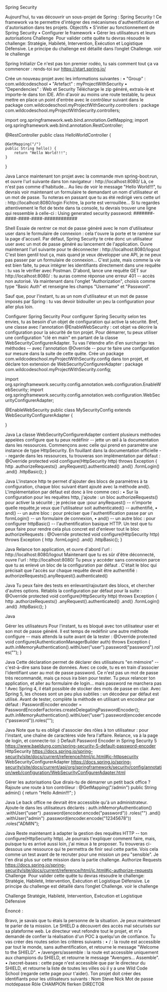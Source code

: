 Spring Security

Aujourd'hui, tu vas découvrir un sous-projet de Spring : Spring Security ! Ce framework va te permettre d'intégrer des mécanismes d'authentification et d'autorisation dans tes projets.
Objectifs
•
S'initier au fonctionnement de Spring Security
•
Configurer le framework
•
Gérer les utilisateurs et leurs autorisations
Challenge ️️
Pour valider cette quête tu devras résoudre le challenge: Stratégie, Habileté, Intervention, Exécution et Logistique Défensive. Le principe du challenge est détaillé dans l’onglet Challenge.
voir le challenge
 
Spring Initializr
Ce n'est pas ton premier rodéo, tu sais comment tout ça va commencer : rends-toi sur https://start.spring.io/


Crée un nouveau projet avec les informations suivantes :
•
"Group" : com.wildcodeschool
•
"Artefact" : myProjectWithSecurity
•
"Dependencies" : Web et Security
Télécharge le zip généré, extrais-le et importe-le dans ton IDE.
Afin d'avoir au moins une route testable, tu peux mettre en place un point d'entrée avec le contrôleur suivant dans le package com.wildcodeschool.myProjectWithSecurity.controllers :
package com.wildcodeschool.myProjectWithSecurity.controllers;


import org.springframework.web.bind.annotation.GetMapping;
import org.springframework.web.bind.annotation.RestController;


@RestController
public class HelloWorldController {


    @GetMapping("/")
    public String hello() {
        return "Hello World!!!";
    }
}


Java
Lance maintenant ton projet avec la commande mvn spring-boot:run, et ouvre l'url suivante dans ton navigateur :
http://localhost:8080/
Là, ce n'est pas comme d'habitude... Au lieu de voir le message "Hello World!!!", tu devrais voir maintenant un formulaire te demandant un nom d'utilisateur et un mot de passe. Tu noteras en passant que tu as été redirigé vers cette url :
http://localhost:8080/login
Fichtre, la porte est verrouillée... Si tu regardes attentivement le flot de texte dans ta console, tu devrais trouver une ligne qui ressemble à celle-ci :
Using generated security password: #######-####-####-####-############


Shell
Essaie de rentrer ce mot de passe généré avec le nom d'utilisateur user dans le formulaire de connexion : cela t'ouvre la porte et te ramène sur la page d'accueil. Par défaut, Spring Security te crée donc un utilisateur user avec un mot de passe généré au lancement de l'application.
Ouvre maintenant l'url suivante pour te déconnecter :
http://localhost:8080/logout
C'est bien gentil tout ça, mais quand je veux développer une API, je ne peux pas passer par un formulaire de connexion...
C'est juste, mais comme la vie est bien faite, tu peux intégrer les identifiants directement dans une requête : tu vas le vérifier avec Postman. D'abord, lance une requête GET sur http://localhost:8080/ : tu auras comme réponse une erreur 401 -- accès non autorisé.
Va maintenant dans l'onglet "Authorization", choisis comme type "Basic Auth" et renseigne les champs "Username" et "Password".


Sauf que, pour l'instant, tu as un nom d'utilisateur et un mot de passe imposés par Spring : tu vas devoir bidouiller un peu la configuration pour aller plus loin.
 
Configurer Spring Security
Pour configurer Spring Security selon tes envies, tu as besoin d'un objet de configuration qui active la sécurité. Bref, une classe avec l'annotation  @EnableWebSecurity : cet objet va décrire la configuration pour la sécurité de ton projet.
Pour démarrer, tu peux utiliser une configuration "clé en main" en partant de la classe WebSecurityConfigurerAdapter. Tu vas l'étendre afin d'en surcharger les méthodes -- avec l'annotation @Override -- pour te faire une configuration sur mesure dans la suite de cette quête. Crée un package com.wildcodeschool.myProjectWithSecurity.config dans ton projet, et déclare ton extension de WebSecurityConfigurerAdapter :
package com.wildcodeschool.myProjectWithSecurity.config;


import org.springframework.security.config.annotation.web.configuration.EnableWebSecurity;
import org.springframework.security.config.annotation.web.configuration.WebSecurityConfigurerAdapter;


@EnableWebSecurity
public class MySecurityConfig extends WebSecurityConfigurerAdapter {


}


Java
La classe WebSecurityConfigurerAdapter contient plusieurs méthodes appelées configure que tu peux redéfinir -- jette un œil à la documentation dans les ressources. Commençons avec celle qui prend en paramètre une instance de type HttpSecurity. En fouillant dans la documentation officielle -- regarde dans les ressources, tu trouveras son implémentation par défaut :
@Override
protected void configure(HttpSecurity http) throws Exception {
    http
        .authorizeRequests()
            .anyRequest().authenticated()
            .and()
        .formLogin()
            .and()
        .httpBasic();
}


Java
L'instance http te permet d'ajouter des blocs de paramètres à ta configuration, chaque bloc suivant étant ajouté avec la méthode and(). L'implémentation par défaut est donc à lire comme ceci :
•
Sur la configuration pour les requêtes http, j'ajoute :
un bloc authorizeRequests() pour activer la sécurité ; je précise que :pour anyRequest() -- n'importe quelle requête,je veux que l'utilisateur soit authenticated() -- authentifié,
•
and() -- un autre bloc :
pour préciser que l'authentification passe par un formLogin() -- un formulaire de connexion,
•
and() -- un autre bloc :
pour configurer httpBasic() -- l'authentification basique HTTP.
Un test que tu peux faire pour rendre cela plus concret est d'enlever tout le bloc authorizeRequests :
@Override
protected void configure(HttpSecurity http) throws Exception {
    http
        .formLogin()
            .and()
        .httpBasic();
}


Java
Relance ton application, et ouvre d'abord l'url :
http://localhost:8080/logout
Maintenant que tu es sûr d'être déconnecté, ouvre l'url :
http://localhost:8080/
Tu peux y accéder sans connexion parce que tu as enlevé un bloc de la configuration par défaut . C'était le bloc qui précisait que l'accès sur chaque requête devait être authentifié :
authorizeRequests().anyRequest().authenticated()


Java
Tu peux faire des tests en enlevant/rajoutant des blocs, et chercher d'autres options. Rétablis la configuration par défaut pour la suite :
@Override
protected void configure(HttpSecurity http) throws Exception {
    http
        .authorizeRequests()
            .anyRequest().authenticated()
            .and()
        .formLogin()
            .and()
        .httpBasic();
}


Java
 
Gérer les utilisateurs
Pour l'instant, tu es bloqué avec ton utilisateur user et son mot de passe généré. Il est temps de redéfinir une autre méthode configure -- mais attends la suite avant de la tester :
@Override
protected void configure(AuthenticationManagerBuilder auth) throws Exception {
    auth.inMemoryAuthentication().withUser("user").password("password").roles("");
}


Java
Cette déclaration permet de déclarer des utilisateurs "en mémoire" -- c'est-à-dire sans base de données. Avec ce code, tu es en train d'associer l'identifiant user au mot de passe password. Ce n'est pas un mot de passe très recommandé, mais ça nous ira bien pour tester. Tu peux relancer ton application, et aller au formulaire de login... mais password ne marchera pas !
Avec Spring 4, il était possible de stocker des mots de passe en clair. Avec Spring 5, les choses sont un peu plus subtiles : un décodeur par défaut est utilisé. Avant de tester, complète la méthode en utilisant un encodeur par défaut :
PasswordEncoder encoder = PasswordEncoderFactories.createDelegatingPasswordEncoder();
auth.inMemoryAuthentication().withUser("user").password(encoder.encode("password")).roles("");


Java
Note que tu es obligé d'associer des rôles à ton utilisateur : pour l'instant, une chaîne de caractères vide fera l'affaire.
Relance, va à la page de login, et connecte-toi :)
Default Password Encoder in Spring Security 5
https://www.baeldung.com/spring-security-5-default-password-encoder
HttpSecurity
https://docs.spring.io/spring-security/site/docs/current/reference/html/jc.html#jc-httpsecurity
WebSecurityConfigurerAdapter
https://docs.spring.io/spring-security/site/docs/current/api/org/springframework/security/config/annotation/web/configuration/WebSecurityConfigurerAdapter.html
 
Gérer les autorisations
Que dirais-tu de démarrer un petit back office ? Rajoute une route à ton contrôleur :
@GetMapping("/admin")
public String admin() {
    return "Hello Admin!!!";
}


Java
Le back office ne devrait être accessible qu'à un administrateur. Ajoute-le dans les utilisateurs déclarés :
auth.inMemoryAuthentication()
    .withUser("user")
        .password(encoder.encode("password"))
        .roles("")
        .and()
    .withUser("admin")
        .password(encoder.encode("12345678"))
        .roles("ADMIN");


Java
Reste maintenant à adapter la gestion des requêtes HTTP -- ton configure(HttpSecurity http). Je pourrais t'expliquer comment faire, mais, puisque tu es arrivé aussi loin, j'ai mieux à te proposer. Tu trouveras ci-dessous une ressource qui te permettra de finir seul cette partie. Vois cela comme un test avant de te recruter pour une mission un peu "sensible". Je t'en dirai plus sur cette mission dans la partie challenge.
Authorize Requests
https://docs.spring.io/spring-security/site/docs/current/reference/html/jc.html#jc-authorize-requests
Challenge ️️
Pour valider cette quête tu devras résoudre le challenge: Stratégie, Habileté, Intervention, Exécution et Logistique Défensive. Le principe du challenge est détaillé dans l’onglet Challenge.
voir le challenge


Challenge 
Stratégie, Habileté, Intervention, Exécution et Logistique Défensive
 
Énoncé :



Bravo, je savais que tu étais la personne de la situation. Je peux maintenant te parler de ta mission. Le SHIELD a découvert des accès mal sécurisés sur sa plateforme web. Le directeur veut refondre tout le projet, et m'a demandé de confier la réalisation d'un POC à quelqu'un de confiance. Tu vas créer des routes selon les critères suivants :
•
/ : la route est accessible par tout le monde, sans authentification, et retourne le message "Welcome to the SHIELD".
•
/avengers/assemble : la route est accessible uniquement aux champions du SHIELD, et retourne le message "Avengers... Assemble".
•
/secret-bases : cette page n'est accessible que par le directeur du SHIELD, et retourne la liste de toutes les villes où il y a une Wild Code School (regarde cette page pour t'aider).
Ton projet doit créer des identifiants pour les utilisateurs suivants :
Nom Steve Nick
Mot de passe  motdepasse
Rôle
CHAMPION
flerken
DIRECTOR

































